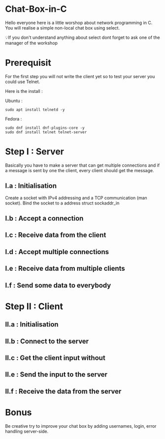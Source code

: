 # Chat-Box-in-C
Hello everyone here is a little worshop about network programming in C. You will realise a simple non-local chat box using select.

💡If you don't understand anything about select dont forget to ask one of the manager of the workshop


# Prerequisit
For the first step you will not write the client yet so to test your server you could use Telnet.

Here is the install :

Ubuntu :
```shell
sudo apt install telnetd -y
```
Fedora :
```shell
sudo dnf install dnf-plugins-core -y
sudo dnf install telnet telnet-server
```
# Step I : Server
Basically you have to make a server that can get multiple connections and if a message is sent by one the client, every client should get the message.
## I.a : Initialisation
Create a socket with IPv4 addressing and a TCP communication (man socket). 
Bind the socket to a address struct sockaddr_in
## I.b : Accept a connection
## I.c : Receive data from the client
## I.d : Accept multiple connections
## I.e : Receive data from multiple clients
## I.f : Send some data to everybody

# Step II : Client
## II.a : Initialisation
## II.b : Connect to the server
## II.c : Get the client input without
## II.e : Send the input to the server
## II.f : Receive the data from the server

# Bonus
Be creative try to improve your chat box by adding usernames, login, error handling server-side.
